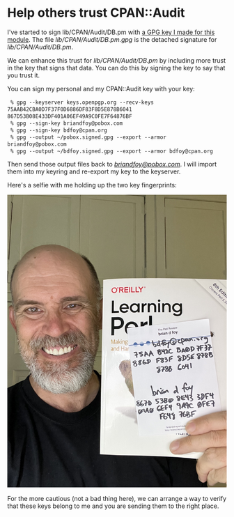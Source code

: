 # Help others trust CPAN::Audit

I've started to sign lib/CPAN/Audit/DB.pm with [a GPG key I made for
this module](https://keys.openpgp.org/vks/v1/by-fingerprint/75AAB42CBA0D7F37F0D6886DF83F8D5E878B6041).
The file *lib/CPAN/Audit/DB.pm.gpg* is the detached signature for *lib/CPAN/Audit/DB.pm*.

We can enhance this trust for *lib/CPAN/Audit/DB.pm* by including more
trust in the key that signs that data. You can do this by signing the
key to say that you trust it.

You can sign my personal and my CPAN::Audit key with your key:

     % gpg --keyserver keys.openpgp.org --recv-keys 75AAB42CBA0D7F37F0D6886DF83F8D5E878B6041 867D53B08E433DF401A06EF49A9C0FE7F64876BF
     % gpg --sign-key briandfoy@pobox.com
     % gpg --sign-key bdfoy@cpan.org
     % gpg --output ~/pobox.signed.gpg --export --armor briandfoy@pobox.com
     % gpg --output ~/bdfoy.signed.gpg --export --armor bdfoy@cpan.org

Then send those output files back to *briandfoy@pobox.com*. I will
import them into my keyring and re-export my key to the keyserver.

Here's a selfie with me holding up the two key fingerprints:

![](images/briandfoy-gpg-key-selfie.jpeg)

For the more cautious (not a bad thing here), we can arrange a way to
verify that these keys belong to me and you are sending them to the right
place.
